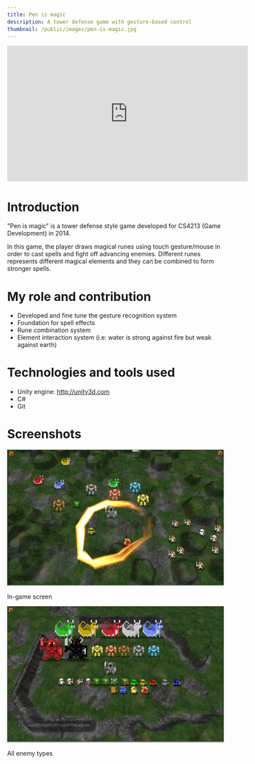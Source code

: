 ```yaml
---
title: Pen is magic
description: A tower defense game with gesture-based control
thumbnail: /public/images/pen-is-magic.jpg
---
```


<iframe width="560" height="315" src="https://www.youtube.com/embed/WVIsfxFMmr8" frameborder="0" allowfullscreen></iframe>

# Introduction

"Pen is magic" is a tower defense style game developed for CS4213 (Game Development) in 2014.

In this game, the player draws magical runes using touch gesture/mouse in order to cast spells and fight off advancing enemies.
Different runes represents different magical elements and they can be combined to form stronger spells.

# My role and contribution

- Developed and fine tune the gesture recognition system
- Foundation for spell effects
- Rune combination system
- Element interaction system (i.e: water is strong against fire but weak against earth)

# Technologies and tools used

- Unity engine: http://unity3d.com
- C#
- Git

# Screenshots

![pen-is-magic](/public/images/pen-is-magic.jpg)
<div class="caption">In-game screen</div>

![pen-is-magic2](/public/images/pen-is-magic2.jpg)
<div class="caption">All enemy types</div>
